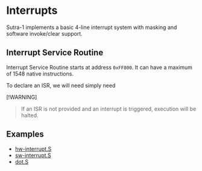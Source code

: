 # Interrupts

Sutra-1 implements a basic 4-line interrupt system with masking and software invoke/clear support.

## Interrupt Service Routine

Interrupt Service Routine starts at address `0xFF800`. It can have a maximum of 1548 native instructions.

To declare an ISR, we will need simply need  

[!WARNING]  
> If an ISR is not provided and an interrupt is triggered, execution will be halted.

## Examples

- [hw-interrupt.S](https://github.com/rnayabed/sutra-1/blob/master/examples/hw-interrupt.S)
- [sw-interrupt.S](https://github.com/rnayabed/sutra-1/blob/master/examples/sw-interrupt.S)
- [dot.S](https://github.com/rnayabed/sutra-1/blob/master/examples/dot.S)
